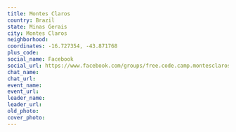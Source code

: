 ```yaml
---
title: Montes Claros
country: Brazil
state: Minas Gerais
city: Montes Claros
neighborhood: 
coordinates: -16.727354, -43.871768
plus_code:
social_name: Facebook
social_url: https://www.facebook.com/groups/free.code.camp.montesclaros
chat_name:
chat_url:
event_name:
event_url:
leader_name:
leader_url:
old_photo: 
cover_photo:
---
```

